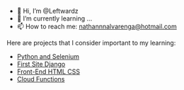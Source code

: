 - 👋 Hi, I’m @Leftwardz
- 🌱 I’m currently learning ...
- 📫 How to reach me: nathannnalvarenga@hotmail.com

Here are projects that I consider important to my learning:

- [Python and Selenium](https://github.com/Leftwardz/Selenium-Script)
- [First Site Django](https://github.com/Leftwardz/Management-with-Django)
- [Front-End HTML CSS](https://github.com/Leftwardz/FrontEnd-Alura-Challenge)
- [Cloud Functions](https://github.com/Leftwardz/Serverless---Messages)
